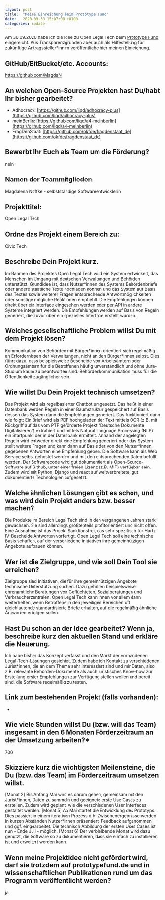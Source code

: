 ```yaml
---
layout: post
title:  "Meine Einreichung beim Prototype Fund"
date:   2020-09-30 15:07:00 +0100
categories: update
---
```

Am 30.09.2020 habe ich die Idee zu Open Legal Tech beim [Prototype Fund](https://prototypefund.de/) eingereicht. Aus Transparenzgründen aber auch als Hilfestellung für zukünftige Antragssteller*innen veröffentliche hier meinen Einreichung.

## GitHub/BitBucket/etc. Accounts: ##
https://github.com/MagdaN

## An welchen Open-Source Projekten hast Du/habt Ihr bisher gearbeitet? ##
- Adhocracy: [https://github.com/liqd/adhocracy-plus](https://github.com/liqd/adhocracy-plus)
- meinBerlin: [https://github.com/liqd/a4-meinberlin](https://github.com/liqd/a4-meinberlin)
- FragDenStaat: [https://github.com/okfde/fragdenstaat_de](https://github.com/okfde/fragdenstaat_de)



## Bewerbt Ihr Euch als Team um die Förderung? ##
nein

## Namen der Teammitglieder: ##
Magdalena Noffke - selbstständige Softwareentwicklerin

## Projekttitel: ##
Open Legal Tech

## Ordne das Projekt einem Bereich zu: ##
Civic Tech


## Beschreibe Dein Projekt kurz. ##
Im Rahmen des Projektes Open Legal Tech wird ein System entwickelt, das Menschen im Umgang mit deutschen Verwaltungen und Behörden unterstützt. Grundidee ist, dass Nutzer*innen des Systems Behördenbriefe oder andere staatliche Texte hochladen können und das System auf Basis des Textes sowie weiterer Fragen entsprechende Antwortmöglichkeiten oder sonstige mögliche Reaktionen empfiehlt. Die Empfehlungen können direkt über ein Interface eingesehen werden oder per API in andere Systeme integriert werden. Die Empfehlungen werden auf Basis von Regeln generiert, die zuvor über ein spezielles Interface erstellt wurden.

## Welches gesellschaftliche Problem willst Du mit dem Projekt lösen? ##
Kommunikation von Behörden mit Bürger\*innen orientiert sich regelmäßig an Erfordernissen der Verwaltungen, nicht an den Bürger\*innen selbst. Dies führt dazu, dass beispielsweise Bescheide von Arbeitsämtern oder Ordnungsämtern für die Betroffenen häufig unverständlich und ohne Jura-Studium kaum zu beantworten sind. Behördenkommunikation muss für die Öffentlichkeit zugänglicher sein.

## Wie willst Du Dein Projekt technisch umsetzen? ##
Das Projekt wird als regelbasierter Chatbot umgesetzt. Das heißt in einer Datenbank werden  Regeln in einer Baumstruktur gespeichert auf Basis dessen das System dann die Empfehlungen generiert. Das funktioniert dann wie folgt: Ein Brief wird als PDF hochgeladen der Text mittels OCR (z.B. mit Rückgriff auf das vom PTF geförderte Projekt “Deutsche Dokumente Digitalisieren”) extrahiert und mittels Natural Language Processing (NLP) ein Startpunkt der in der Datenbank ermittelt. Anhand der angelegten Regeln wird entweder direkt eine Empfehlung generiert oder das System stellt weitere Fragen und kann dann auf Basis der von den Nutzer*innen gegebenen Antworten eine Empfehlung geben.
Die Software kann als Web Service selbst gehostet werden und mit den entsprechenden Daten befüllt werden. Der Softwarecode wird gut dokumentiert als Open-Source-Software auf Github, unter einer freien Lizenz (z.B. MIT) verfügbar sein. Zudem wird mit Python, Django und react auf weitverbreitete, gut dokumentierte Technologien aufgesetzt.

## Welche ähnlichen Lösungen gibt es schon, und was wird dein Projekt anders bzw. besser machen? ##
Die Produkte im Bereich Legal Tech sind in den vergangenen Jahren stark gewachsen. Sie sind allerdings größtenteils profitorientiert und nicht offen. Eine Ausnahme ist das Projekt Sanktionsfrei, das sehr spezifisch für Hartz IV-Bescheide Antworten vorfertigt. Open Legal Tech soll eine technische Basis schaffen, auf der verschiedene Initiativen ihre gemeinnützigen Angebote aufbauen können.

## Wer ist die Zielgruppe, und wie soll Dein Tool sie erreichen? ##
Zielgruppe sind Initiativen, die für ihre gemeinnützigen Angebote technische Unterstützung suchen. Dazu gehören beispielsweise ehrenamtliche Beratungen von Geflüchteten, Sozialberatungen und Verbraucherzentralen. Open Legal Tech kann ihnen vor allem dann weiterhelfen, wenn Betroffene in den jeweiligen Bereichen oft gleichlautende standardisierte Briefe erhalten, auf die regelmäßig ähnliche Antworten erfolgen sollen.

## Hast Du schon an der Idee gearbeitet? Wenn ja, beschreibe kurz den aktuellen Stand und erkläre die Neuerung. ##
Ich habe bisher das Konzept verfasst und den Markt der vorhandenen Legal-Tech-Lösungen gesichtet. Zudem habe ich Kontakt zu verschiedenen Jurist*innen, die an dem Thema sehr interessiert sind und mir Daten, also z.B. relevante Behörden-Dokumente als auch juristisches Know-how zur Erstellung erster Empfehlungen zur Verfügung stellen wollen und bereit sind, die Software regelmäßig zu testen.

## Link zum bestehenden Projekt (falls vorhanden): ##
-

##  Wie viele Stunden willst Du (bzw. will das Team) insgesamt in den 6 Monaten Förderzeitraum an der Umsetzung arbeiten?* ##
700

## Skizziere kurz die wichtigsten Meilensteine, die Du (bzw. das Team) im Förderzeitraum umsetzen willst. ##
[Monat 2] Bis Anfang Mai wird es darum gehen, gemeinsam mit den Jurist\*innen, Daten zu sammeln und geeignete erste Use Cases zu erstellen. Zudem wird geplant, wie die verschiedenen User Interfaces gestaltet werden.
[Monat 5] Ab Mai startet die Entwicklung des Prototyps. Dies passiert in einem iterativen Prozess d.h. Zwischenergebnisse werden in kurzen Abständen Nutzer\*innen präsentiert, Feedback aufgenommen und ggf. eingearbeitet. Die technisch Abbildung der ersten Uses Cases ist nun - Ende Juli - möglich.
[Monat 6] Der verbleibende Monat wird dazu genutzt, die Software so zu dokumentieren, dass sie einfach zu installieren ist und erweitert werden kann.


## Wenn meine Projektidee nicht gefördert wird, darf sie trotzdem auf prototypefund.de und in wissenschaftlichen Publikationen rund um das Programm veröffentlicht werden? ##
ja
